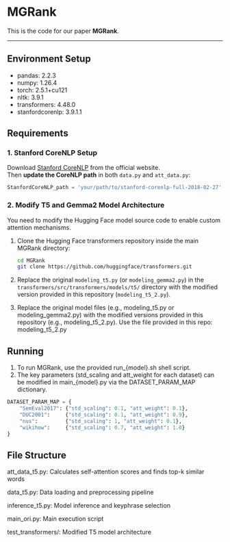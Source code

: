 # MGRank

This is the code for our paper **MGRank**.

---
## Environment Setup
- pandas: 2.2.3
- numpy: 1.26.4
- torch: 2.5.1+cu121
- nltk: 3.9.1
- transformers: 4.48.0
- stanfordcorenlp: 3.9.1.1  

## Requirements

### 1. Stanford CoreNLP Setup

Download [Stanford CoreNLP](https://stanfordnlp.github.io/CoreNLP/) from the official website.  
Then **update the CoreNLP path** in both `data.py` and `att_data.py`:

```python
StanfordCoreNLP_path = 'your/path/to/stanford-corenlp-full-2018-02-27'
```
### 2. Modify T5 and Gemma2 Model Architecture
You need to modify the Hugging Face model source code to enable custom attention mechanisms.
1. Clone the Hugging Face transformers repository inside the main MGRank directory:

   ```bash
   cd MGRank
   git clone https://github.com/huggingface/transformers.git

2. Replace the original `modeling_t5.py` (or `modeling_gemma2.py`) in the `transformers/src/transformers/models/t5/` directory with the modified version provided in this repository (`modeling_t5_2.py`).

3. Replace the original model files (e.g., modeling_t5.py or modeling_gemma2.py) with the modified versions provided in this repository (e.g., modeling_t5_2.py).
   Use the file provided in this repo:
 modeling_t5_2.py

## Running
1. To run MGRank, use the provided run_{model}.sh shell script.
2. The key parameters (std_scaling and att_weight for each dataset) can be modified in main_{model}.py via the DATASET_PARAM_MAP dictionary.
```python
DATASET_PARAM_MAP = {
    "SemEval2017": {"std_scaling": 0.1, "att_weight": 0.1},
    "DUC2001":     {"std_scaling": 0.1, "att_weight": 0.9},
    "nus":         {"std_scaling": 1, "att_weight": 0.1},
    "wikihow":     {"std_scaling": 0.7, "att_weight": 1.0}
}
```

## File Structure
att_data_t5.py: Calculates self-attention scores and finds top-k similar words

data_t5.py: Data loading and preprocessing pipeline

inference_t5.py: Model inference and keyphrase selection

main_ori.py: Main execution script

test_transformers/: Modified T5 model architecture
